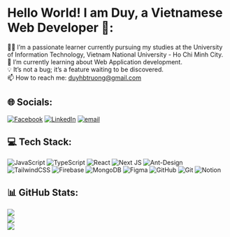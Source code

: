 # Hello World! I am Duy, a Vietnamese Web Developer 👋:
🧑‍💻 I’m a passionate learner currently pursuing my studies at the University of Information Technology, Vietnam National University - Ho Chi Minh City.<br>
🌱 I’m currently learning about Web Application development.<br>
💡 It’s not a bug; it’s a feature waiting to be discovered.<br>
📫 How to reach me: duyhbtruong@gmail.com


## 🌐 Socials:
[![Facebook](https://img.shields.io/badge/Facebook-%231877F2.svg?logo=Facebook&logoColor=white)](https://facebook.com/https://www.facebook.com/baoduy.truonghoang.581) [![LinkedIn](https://img.shields.io/badge/LinkedIn-%230077B5.svg?logo=linkedin&logoColor=white)](https://linkedin.com/in/https://www.linkedin.com/in/duyhbtruong/) [![email](https://img.shields.io/badge/Email-D14836?logo=gmail&logoColor=white)](mailto:duyhbtruong@gmail.com) 

## 💻 Tech Stack:
![JavaScript](https://img.shields.io/badge/javascript-%23323330.svg?style=for-the-badge&logo=javascript&logoColor=%23F7DF1E) ![TypeScript](https://img.shields.io/badge/typescript-%23007ACC.svg?style=for-the-badge&logo=typescript&logoColor=white) ![React](https://img.shields.io/badge/react-%2320232a.svg?style=for-the-badge&logo=react&logoColor=%2361DAFB) ![Next JS](https://img.shields.io/badge/Next-black?style=for-the-badge&logo=next.js&logoColor=white) ![Ant-Design](https://img.shields.io/badge/-AntDesign-%230170FE?style=for-the-badge&logo=ant-design&logoColor=white) ![TailwindCSS](https://img.shields.io/badge/tailwindcss-%2338B2AC.svg?style=for-the-badge&logo=tailwind-css&logoColor=white) ![Firebase](https://img.shields.io/badge/firebase-a08021?style=for-the-badge&logo=firebase&logoColor=ffcd34) ![MongoDB](https://img.shields.io/badge/MongoDB-%234ea94b.svg?style=for-the-badge&logo=mongodb&logoColor=white) ![Figma](https://img.shields.io/badge/figma-%23F24E1E.svg?style=for-the-badge&logo=figma&logoColor=white) ![GitHub](https://img.shields.io/badge/github-%23121011.svg?style=for-the-badge&logo=github&logoColor=white) ![Git](https://img.shields.io/badge/git-%23F05033.svg?style=for-the-badge&logo=git&logoColor=white) ![Notion](https://img.shields.io/badge/Notion-%23000000.svg?style=for-the-badge&logo=notion&logoColor=white)
## 📊 GitHub Stats:
![](https://github-readme-stats.vercel.app/api?username=duyhbtruong&theme=dark&hide_border=false&include_all_commits=false&count_private=false)<br/>
![](https://nirzak-streak-stats.vercel.app/?user=duyhbtruong&theme=dark&hide_border=false)<br/>
![](https://github-readme-stats.vercel.app/api/top-langs/?username=duyhbtruong&theme=dark&hide_border=false&include_all_commits=false&count_private=false&layout=compact)
